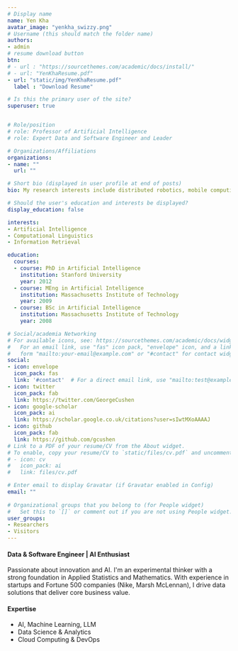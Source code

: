 ```yaml
---
# Display name
name: Yen Kha
avatar_image: "yenkha_swizzy.png"
# Username (this should match the folder name)
authors:
- admin
# resume download button
btn:
# - url : "https://sourcethemes.com/academic/docs/install/"
# - url: "YenKhaResume.pdf"
- url: "static/img/YenKhaResume.pdf"
  label : "Download Resume"

# Is this the primary user of the site?
superuser: true


# Role/position
# role: Professor of Artificial Intelligence
# role: Expert Data and Software Engineer and Leader

# Organizations/Affiliations
organizations:
- name: ""
  url: ""

# Short bio (displayed in user profile at end of posts)
bio: My research interests include distributed robotics, mobile computing and programmable matter.

# Should the user's education and interests be displayed?
display_education: false

interests:
- Artificial Intelligence
- Computational Linguistics
- Information Retrieval

education:
  courses:
  - course: PhD in Artificial Intelligence
    institution: Stanford University
    year: 2012
  - course: MEng in Artificial Intelligence
    institution: Massachusetts Institute of Technology
    year: 2009
  - course: BSc in Artificial Intelligence
    institution: Massachusetts Institute of Technology
    year: 2008

# Social/academia Networking
# For available icons, see: https://sourcethemes.com/academic/docs/widgets/#icons
#   For an email link, use "fas" icon pack, "envelope" icon, and a link in the
#   form "mailto:your-email@example.com" or "#contact" for contact widget.
social:
- icon: envelope
  icon_pack: fas
  link: '#contact'  # For a direct email link, use "mailto:test@example.org".
- icon: twitter
  icon_pack: fab
  link: https://twitter.com/GeorgeCushen
- icon: google-scholar
  icon_pack: ai
  link: https://scholar.google.co.uk/citations?user=sIwtMXoAAAAJ
- icon: github
  icon_pack: fab
  link: https://github.com/gcushen
# Link to a PDF of your resume/CV from the About widget.
# To enable, copy your resume/CV to `static/files/cv.pdf` and uncomment the lines below.  
# - icon: cv
#   icon_pack: ai
#   link: files/cv.pdf

# Enter email to display Gravatar (if Gravatar enabled in Config)
email: ""
  
# Organizational groups that you belong to (for People widget)
#   Set this to `[]` or comment out if you are not using People widget.  
user_groups:
- Researchers
- Visitors
---
```


#### Data & Software Engineer | AI Enthusiast
Passionate about innovation and AI. I'm an experimental thinker with a strong foundation in Applied Statistics and Mathematics. With experience in startups and Fortune 500 companies (Nike, Marsh McLennan), I drive data solutions that deliver core business value.

#### Expertise
* AI, Machine Learning, LLM
* Data Science & Analytics
* Cloud Computing & DevOps
